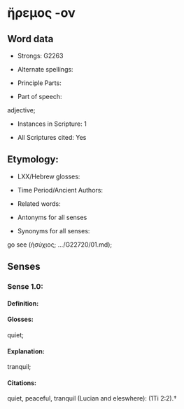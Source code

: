 # ἤρεμος -ον

<!-- Status: S2=NeedsReview -->
<!-- Lexica used for edits: BDAG, LN  -->

## Word data

* Strongs: G2263

* Alternate spellings:



* Principle Parts: 


* Part of speech: 

adjective;

* Instances in Scripture: 1

* All Scriptures cited: Yes

## Etymology: 


* LXX/Hebrew glosses: 



* Time Period/Ancient Authors: 


* Related words: 

* Antonyms for all senses

* Synonyms for all senses: 

go see (ἡσύχιος; .../G22720/01.md);

## Senses 


### Sense  1.0: 

#### Definition: 

#### Glosses: 

quiet; 

#### Explanation: 

tranquil; 

#### Citations: 

quiet, peaceful, tranquil (Lucian and eleswhere): (1Ti 2:2).†
